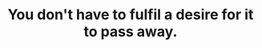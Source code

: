 ---
title: You don't have to fulfil a desire for it to pass away.
tags: buddhism motion mindfulness acceptance
---